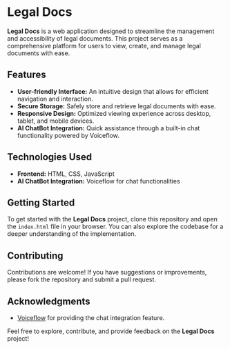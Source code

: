 # Legal Docs

**Legal Docs** is a web application designed to streamline the management and accessibility of legal documents. This project serves as a comprehensive platform for users to view, create, and manage legal documents with ease. 

## Features
- **User-friendly Interface:** An intuitive design that allows for efficient navigation and interaction.
- **Secure Storage:** Safely store and retrieve legal documents with ease.
- **Responsive Design:** Optimized viewing experience across desktop, tablet, and mobile devices.
- **AI ChatBot Integration:** Quick assistance through a built-in chat functionality powered by Voiceflow.

## Technologies Used
- **Frontend:** HTML, CSS, JavaScript
- **AI ChatBot Integration:** Voiceflow for chat functionalities

## Getting Started
To get started with the **Legal Docs** project, clone this repository and open the `index.html` file in your browser. You can also explore the codebase for a deeper understanding of the implementation.

## Contributing
Contributions are welcome! If you have suggestions or improvements, please fork the repository and submit a pull request.

## Acknowledgments
- [Voiceflow](https://www.voiceflow.com/) for providing the chat integration feature.

Feel free to explore, contribute, and provide feedback on the **Legal Docs** project!
